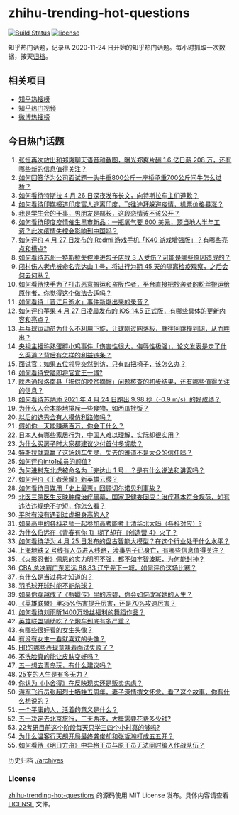 # zhihu-trending-hot-questions

[![Build Status](https://github.com/justjavac/zhihu-trending-hot-questions/workflows/ci/badge.svg?branch=master)](https://github.com/justjavac/zhihu-trending-hot-questions/actions)
[![license](https://img.shields.io/github/license/justjavac/zhihu-trending-hot-questions)](https://github.com/justjavac/zhihu-trending-hot-questions/blob/master/LICENSE)

知乎热门话题，记录从 2020-11-24 日开始的知乎热门话题。每小时抓取一次数据，按天[归档](./archives)。

## 相关项目

- [知乎热搜榜](https://github.com/justjavac/zhihu-trending-top-search)
- [知乎热门视频](https://github.com/justjavac/zhihu-trending-hot-video)
- [微博热搜榜](https://github.com/justjavac/weibo-trending-hot-search)

## 今日热门话题

<!-- BEGIN -->
<!-- 最后更新时间 Wed Apr 28 2021 02:10:05 GMT+0800 (China Standard Time) -->

1. [张恒再次放出和郑爽聊天语音和截图，曝光郑爽片酬 1.6 亿日薪 208
   万，还有哪些新的信息值得关注？](https://www.zhihu.com/question/456689667)
2. [如何回答华为公司面试题一头牛重800公斤一座桥承重700公斤问牛怎么过桥？](https://www.zhihu.com/question/455269838)
3. [如何看待特斯拉 4 月 26 日深夜发布长文，向特斯拉车主们道歉？](https://www.zhihu.com/question/456750609)
4. [如何看待印媒报道印度富人逃离印度，飞往迪拜躲避疫情，机票价格暴涨？](https://www.zhihu.com/question/456507428)
5. [我是学生会的干事，男朋友是部长，这段恋情该不该公开？](https://www.zhihu.com/question/305452167)
6. [如何看待印度疫情催生黑市新品：一瓶氧气要 600
   美元，顶当地人半年工资？此次疫情失控会影响到中国吗？](https://www.zhihu.com/question/456762173)
7. [如何评价 4 月 27 日发布的 Redmi 游戏手机「K40
   游戏增强版」？有哪些亮点和槽点?](https://www.zhihu.com/question/455567093)
8. [如何看待苏州一特斯拉失控冲进包子店致 3
   人受伤？可能是哪些原因造成的？](https://www.zhihu.com/question/456824609)
9. [闯村伤人老虎被命名完达山 1 号，将进行为期 45
   天的隔离检疫观察，之后会何去何从？](https://www.zhihu.com/question/456624777)
10. [如何看待快手为了打击恶意搬运和盗版作者，平台直接把抄袭者的粉丝搬运给原作者，你觉得这个做法合适吗？](https://www.zhihu.com/question/456833182)
11. [如何看待「晋江月逝水」事件新爆出来的录音？](https://www.zhihu.com/question/456698766)
12. [如何评价苹果 4 月 27 日凌晨发布的 iOS 14.5
    正式版，有哪些具体的更新内容和亮点？](https://www.zhihu.com/question/456432980)
13. [乒乓球运动员为什么不利用下旋，让球刚过网落板，就往回跳撞到网，从而胜出？](https://www.zhihu.com/question/453888891)
14. [央视主播称熟蛋孵小鸡事件「伤害性很大，侮辱性极强」，论文发表是走了什么渠道？背后有怎样的利益链条？](https://www.zhihu.com/question/456771764)
15. [面试官：如果五位领导突然到访，只有四把椅子，该怎么办？](https://www.zhihu.com/question/456412666)
16. [如何看待安踏即将官宣王一博?](https://www.zhihu.com/question/456777013)
17. [陕西通报洛南县「掺假的脱贫摘帽」问题核查的初步结果，还有哪些值得关注的信息？](https://www.zhihu.com/question/456741134)
18. [如何看待苏炳添 2021 年 4 月 24 日跑出 9.98 秒（-0.9
    m/s）的好成绩？](https://www.zhihu.com/question/456330592)
19. [为什么人会本能地排斥一些食物，如西瓜拌饭？](https://www.zhihu.com/question/336056006)
20. [以后的选秀会有人模仿利路修吗？](https://www.zhihu.com/question/455026059)
21. [假如你一天能赚两百万，你会干什么？](https://www.zhihu.com/question/456751113)
22. [日本人有哪些家居行为，中国人难以理解，实际却很实用？](https://www.zhihu.com/question/365091172)
23. [为什么买房子时大家都建议少付首付多贷款？](https://www.zhihu.com/question/311795004)
24. [特斯拉就算赢了这场刹车失灵，失去的难道不是大众的信任吗？](https://www.zhihu.com/question/456103976)
25. [如何评价into1成员的颜值?](https://www.zhihu.com/question/456470539)
26. [为何进村东北虎被命名为「完达山 1 号」？是有什么说法和讲究吗？](https://www.zhihu.com/question/456618989)
27. [如何评价《王者荣耀》新英雄云缨？](https://www.zhihu.com/question/456762502)
28. [如何看待日媒用「史上最悪」回顾切尔诺贝利事故？](https://www.zhihu.com/question/456713294)
29. [北医三院医生反映肿瘤治疗黑幕，国家卫健委回应：治疗基本符合规范，如有违法违规绝不护短，你怎么看？](https://www.zhihu.com/question/456794621)
30. [平时有没有遇到过虚报身高的人?](https://www.zhihu.com/question/331976799)
31. [如果高中的各科老师一起参加高考能考上清华北大吗（各科对应）?](https://www.zhihu.com/question/443860742)
32. [为什么伯远在《青春有你 1》糊了却在《创造营 4》火了？](https://www.zhihu.com/question/454685611)
33. [如何看待华为 4 月 25
    日发布的盘古智能大模型？在这个行业处于什么水平？](https://www.zhihu.com/question/456443707)
34. [上海地铁 2
    号线有人员进入线路，涉事男子已身亡，有哪些信息值得关注？](https://www.zhihu.com/question/456666009)
35. [《火影忍者》佩恩的实力明明不强，都不如宇智波斑，为何能封神？](https://www.zhihu.com/question/438703482)
36. [CBA 总决赛广东宏远 88:83
    辽宁先下一城，如何评价这场比赛？](https://www.zhihu.com/question/456867826)
37. [有什么是当过兵才知道的？](https://www.zhihu.com/question/276955696)
38. [羽毛球开球时能不能杀球？](https://www.zhihu.com/question/455936801)
39. [如果你穿越成了《甄嬛传》里的浣碧，你会如何改写她的人生？](https://www.zhihu.com/question/403088622)
40. [《英雄联盟》里35%伤害提升厉害，还是70%攻速厉害？](https://www.zhihu.com/question/456472020)
41. [如何看待刘雨昕1400万粉丝福利的舞蹈作品？](https://www.zhihu.com/question/456685594)
42. [英雄联盟辅助吃了个炮车到底有多严重？](https://www.zhihu.com/question/341459636)
43. [有哪些很好看的女生头像？](https://www.zhihu.com/question/314854320)
44. [有没有女生一看就喜欢的头像？](https://www.zhihu.com/question/410954554)
45. [HR的哪些表现意味着面试失败了？](https://www.zhihu.com/question/20709602)
46. [不洗脸真的能让皮肤变好吗？](https://www.zhihu.com/question/317026624)
47. [五一想去青岛玩，有什么建议吗？](https://www.zhihu.com/question/454155019)
48. [25岁的人生是有多无力？](https://www.zhihu.com/question/362423000)
49. [你认为《小舍得》在反映现实还是贩卖焦虑？](https://www.zhihu.com/question/456153655)
50. [海军飞行员张超烈士牺牲五周年，妻子深情撰文怀念。看了这个故事，你有什么想说的？](https://www.zhihu.com/question/456803451)
51. [一个平庸的人，活着的意义是什么？](https://www.zhihu.com/question/436020711)
52. [五一决定去北京旅行，三天两夜，大概需要花费多少钱?](https://www.zhihu.com/question/452999311)
53. [22考研目前这个阶段每天只学三四个小时真的够吗?](https://www.zhihu.com/question/456380899)
54. [为什么温客行天胡开局最终龚俊却和张哲瀚打成五五开？](https://www.zhihu.com/question/451602312)
55. [如何看待《明日方舟》中异格干员与原干员无法同时编入作战队伍？](https://www.zhihu.com/question/456424641)

<!-- END -->

历史归档 [./archives](./archives)

### License

[zhihu-trending-hot-questions](https://github.com/justjavac/zhihu-trending-hot-questions)
的源码使用 MIT License 发布。具体内容请查看 [LICENSE](./LICENSE) 文件。
